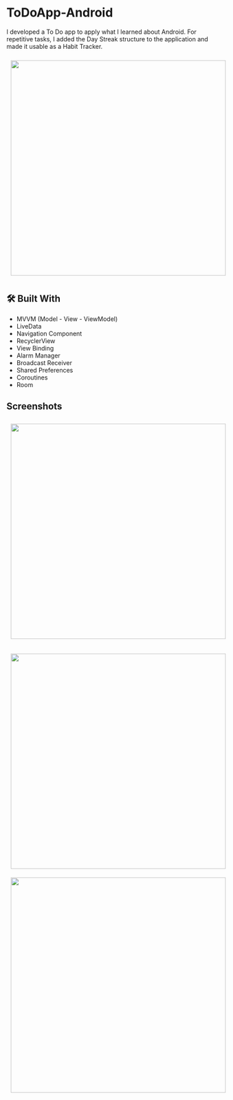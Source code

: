 
# ToDoApp-Android

I developed a To Do app to apply what I learned about Android. For repetitive tasks, I added the Day Streak structure to the application and made it usable as a Habit Tracker.

<img src="https://user-images.githubusercontent.com/105887606/199612326-76707625-9a18-4692-834e-d36d8d5562df.png"
width="500" hspace="10" vspace="10">


## 🛠 Built With

* MVVM (Model - View - ViewModel)
* LiveData
* Navigation Component
* RecyclerView
* View Binding
* Alarm Manager
* Broadcast Receiver
* Shared Preferences
* Coroutines
* Room  


## Screenshots

<img src="https://user-images.githubusercontent.com/105887606/199614004-bbe38e55-6a89-4a74-95b2-1a0d970d8398.png" align="center"
width="500" hspace="10" vspace="10">

<img src="https://user-images.githubusercontent.com/105887606/199612291-025f1334-f4ee-49c0-91c5-d2e032690513.png" align="left"
width="500" hspace="10" vspace="10">

<img src="https://user-images.githubusercontent.com/105887606/199612313-1a6832c9-65c2-4e11-a1dc-95efac47f499.png" align="left"
width="500" hspace="10" vspace="10">



